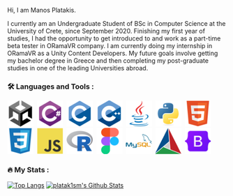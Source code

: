 Hi, I am Manos Platakis.

I currently am an Undergraduate Student of BSc in Computer Science at the University of Crete, since September 2020.
Finishing my first year of studies, I had the opportunity to get introduced to and work as a part-time beta tester in ORamaVR company.
I am currently doing my internship in ORamaVR as a Unity Content Developers.
My future goals involve getting my bachelor degree in Greece and then completing my post-graduate studies in one of the leading Universities abroad.


### :hammer_and_wrench: Languages and Tools :
<img src="https://github.com/devicons/devicon/blob/master/icons/unity/unity-original.svg" title="Unity" alt="Unity" width="60" height="60"/>&nbsp;
<img src="https://github.com/devicons/devicon/blob/master/icons/csharp/csharp-original.svg" title="C#" alt="C#" width="60" height="60"/>&nbsp;
<img src="https://github.com/devicons/devicon/blob/master/icons/c/c-original.svg" title="C" alt="C" width="60" height="60"/>&nbsp;
<img src="https://github.com/devicons/devicon/blob/master/icons/cplusplus/cplusplus-original.svg" title="C++" alt="C++" width="60" height="60"/>&nbsp;
<img src="https://github.com/devicons/devicon/blob/master/icons/java/java-original.svg" title="Java" alt="Java" width="60" height="60"/>&nbsp;
<img src="https://github.com/devicons/devicon/blob/master/icons/python/python-original.svg" title="Python" alt="Python" width="60" height="60"/>&nbsp;
<img src="https://github.com/devicons/devicon/blob/master/icons/html5/html5-original.svg" title="html" alt="html" width="60" height="60"/>&nbsp;
<img src="https://github.com/devicons/devicon/blob/master/icons/css3/css3-original.svg" title="css" alt="css" width="60" height="60"/>&nbsp;
<img src="https://github.com/devicons/devicon/blob/master/icons/javascript/javascript-original.svg" title="js" alt="js" width="60" height="60"/>&nbsp;
<img src="https://github.com/devicons/devicon/blob/master/icons/r/r-original.svg" title="R" alt="R" width="60" height="60"/>&nbsp;
<img src="https://github.com/devicons/devicon/blob/master/icons/figma/figma-original.svg" title="Figma" alt="Figma" width="60" height="60"/>&nbsp;
<img src="https://github.com/devicons/devicon/blob/master/icons/mysql/mysql-original-wordmark.svg" title="MySQL" alt="MySQL" width="60" height="60"/>&nbsp;
<img src="https://github.com/devicons/devicon/blob/master/icons/cmake/cmake-original.svg" title="CMake" alt="CMake" width="60" height="60"/>&nbsp;
<img src="https://github.com/devicons/devicon/blob/master/icons/bootstrap/bootstrap-original.svg" title="Bootstrap" alt="Bootstrap" width="60" height="60"/>&nbsp;



### :fire: My Stats :

[![Top Langs](https://github-readme-stats.vercel.app/api/top-langs/?username=platak1sm&layout=compact&lang_count=6&theme=dracula)](https://github.com/anuraghazra/github-readme-stats)
[![platak1sm's Github Stats](https://github-readme-stats.vercel.app/api?username=platak1sm&show_icons=true&theme=dracula&hide=stars,prs)](https://github.com/stexas341/github-readme-stats)

